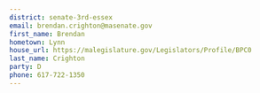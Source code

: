```yaml
---
district: senate-3rd-essex
email: brendan.crighton@masenate.gov
first_name: Brendan
hometown: Lynn
house_url: https://malegislature.gov/Legislators/Profile/BPC0
last_name: Crighton
party: D
phone: 617-722-1350
---
```

